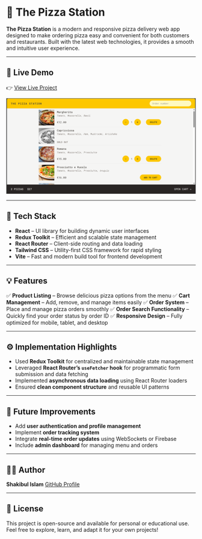# 🍕 The Pizza Station

**The Pizza Station** is a modern and responsive pizza delivery web app designed to make ordering pizza easy and convenient for both customers and restaurants. Built with the latest web technologies, it provides a smooth and intuitive user experience.

---

## 🚀 Live Demo

👉 [View Live Project](https://thepizzastation.netlify.app/)

![App Preview](/public/screenshot.png)

---

## 🧠 Tech Stack

- **React** – UI library for building dynamic user interfaces
- **Redux Toolkit** – Efficient and scalable state management
- **React Router** – Client-side routing and data loading
- **Tailwind CSS** – Utility-first CSS framework for rapid styling
- **Vite** – Fast and modern build tool for frontend development

---

## 💡 Features

✅ **Product Listing** – Browse delicious pizza options from the menu
✅ **Cart Management** – Add, remove, and manage items easily
✅ **Order System** – Place and manage pizza orders smoothly
✅ **Order Search Functionality** – Quickly find your order status by order ID
✅ **Responsive Design** – Fully optimized for mobile, tablet, and desktop

---

## ⚙️ Implementation Highlights

- Used **Redux Toolkit** for centralized and maintainable state management
- Leveraged **React Router’s `useFetcher` hook** for programmatic form submission and data fetching
- Implemented **asynchronous data loading** using React Router loaders
- Ensured **clean component structure** and reusable UI patterns

---

## 🔮 Future Improvements

- Add **user authentication and profile management**
- Implement **order tracking system**
- Integrate **real-time order updates** using WebSockets or Firebase
- Include **admin dashboard** for managing menu and orders

---

## 👨‍💻 Author

**Shakibul Islam**
[GitHub Profile](https://github.com/shakib97itis)

---

## 📄 License

This project is open-source and available for personal or educational use.
Feel free to explore, learn, and adapt it for your own projects!